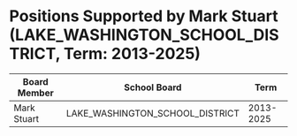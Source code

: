 # Positions Supported by Mark Stuart (LAKE_WASHINGTON_SCHOOL_DISTRICT, Term: 2013-2025)

| Board Member | School Board | Term |
|--------------|--------------|------|
| Mark Stuart | LAKE_WASHINGTON_SCHOOL_DISTRICT | 2013-2025 |

